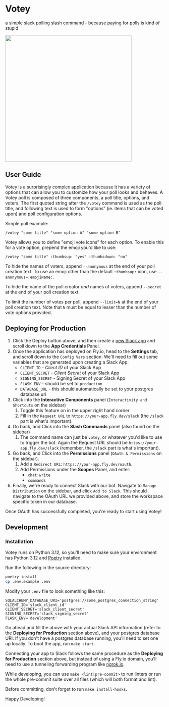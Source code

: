 # Votey

a simple slack polling slash command - because paying for polls is kind of stupid

<img src="https://user-images.githubusercontent.com/1365665/87252413-a9d07100-c427-11ea-9cc0-751902c99062.png" width="400px"/>

## User Guide
Votey is a surprisingly complex application because it has a variety of options that can allow you to customize how your poll looks and behaves. A Votey poll is composed of three components, a poll title, options, and voters. The first quoted string after the `/votey` command is used as the poll title, and following text is used to form "options" (ie. items that can be voted upon) and poll configuration options.

Simple poll example:

`/votey "some title" "some option A" "some option B"`

Votey allows you to define "emoji vote icons" for each option. To enable this for a vote option, prepend the emoji you'd like to use:

`/votey "some title" :thumbsup: "yes" :thumbsdown: "no"`

To hide the names of voters, append `--anonymous` at the end of your poll creation text. To use an emoji other than the default `:thumbsup:` icon, use `--anonymous=:emojiName:`.

To hide the name of the poll creator _and_ names of voters, append `--secret` at the end of your poll creation text.

To limit the number of votes per poll, append `--limit=N` at the end of your poll creation text. Note that `N` must be equal to lesser than the number of vote options provided.

## Deploying for Production

1. Click the Deploy button above, and then create a [new Slack app](https://api.slack.com/apps) and scroll down to the **App Credentials** Panel.
1. Once the application has deployed on Fly.io, head to the **Settings** tab, and scroll down to the `Config Vars` section. We'll need to fill out some variables that are generated upon creating a Slack App:
    - `CLIENT_ID` - _Client ID_ of your Slack App
    - `CLIENT_SECRET` - _Client Secret_ of your Slack App
    - `SIGNING_SECRET` - Signing Secret of your Slack App
    - `FLASK_ENV` - should be set to `production`
    - `DATABASE_URL` - this should automatically be set to your postgres database uri
1. Click into the **Interactive Components** panel (`Interactivity and Shortcuts` on the sidebar)
    1. Toggle this feature on in the upper right hand corner
    1. Fill in the `Request URL` to `https://your-app.fly.dev/slack` (the `/slack` part is what's important).
1. Go back, and Click into the **Slash Commands** panel (also found on the sidebar)
    1. The command name can just be `votey`, or whatever you'd like to use to trigger the bot. Again the Request URL should be `https://your-app.fly.dev/slack` (remember, the `/slack` part is what's important).
1. Go back, and Click into the **Permissions** panel (`OAuth & Permissions` on the sidebar).
    1. Add a `Redirect URL`: `https://your-app.fly.dev/oauth`.
    1. Add Permissions under the **Scopes** Panel, and enter:
        - `chat:write`
        - `commands`
1. Finally, we're ready to connect Slack with our bot. Navigate to `Manage Distribution` on the sidebar, and click `Add to Slack`. This should navigate to the OAuth URL we provided above, and store the workspace specific token in our database.

Once OAuth has successfully completed, you're ready to start using Votey!

## Development
### Installation
Votey runs on Python 3.12, so you'll need to make sure your environment has Python 3.12 and [Poetry](https://python-poetry.org/) installed.

Run the following in the source directory:

```bash
poetry install
cp .env.example .env
```

Modify your `.env` file to look something like this:

```
SQLALCHEMY_DATABASE_URI='postgres://some_postgres_connection_string'
CLIENT_ID='slack_client_id'
CLIENT_SECRET='slack_client_secret'
SIGNING_SECRET='slack_signing_secret'
FLASK_ENV='development'
```

Go ahead and fill the above with your actual Slack API information (refer to the **Deploying for Production** section above), and your postgres database URI. If you don't have a postgres database running, you'll need to set one up locally. To boot the app, run `make start`.

Connecting your app to Slack follows the same procedure as the **Deploying for Production** section above, but instead of using a Fly.io domain, you'll need to use a tunneling forwarding program like [ngrok.io](http://ngrok.io/).

While developing, you can use `make <lint|pre-commit>` to run linters or run the whole pre-commit suite over all files (which will both format and lint).

Before committing, don't forget to run `make install-hooks`.

Happy Developing!
